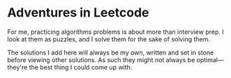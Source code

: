 # Adventures in Leetcode

For me, practicing algorithms problems is about more than interview prep. I look at them as puzzles, and I solve them for the sake of solving them.  

The solutions I add here will always be my own, written and set in stone before viewing other solutions. As such they might not always be optimal—they're the best thing I could come up with.  
